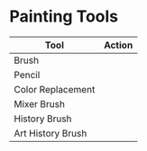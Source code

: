 # Painting Tools

| Tool | Action |
| --- | --- |
| Brush | |
| Pencil | |
| Color Replacement | |
| Mixer Brush | |
| History Brush | |
| Art History Brush | |

